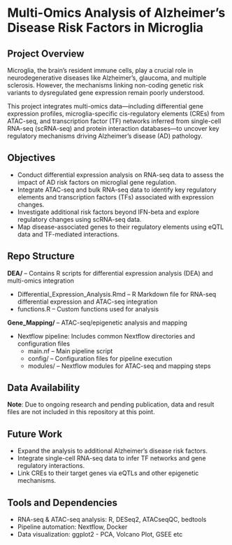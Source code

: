 # Multi-Omics Analysis of Alzheimer’s Disease Risk Factors in Microglia

## Project Overview
Microglia, the brain’s resident immune cells, play a crucial role in neurodegenerative diseases like Alzheimer’s, glaucoma, and multiple sclerosis. However, the mechanisms linking non-coding genetic risk variants to dysregulated gene expression remain poorly understood.

This project integrates multi-omics data—including differential gene expression profiles, microglia-specific cis-regulatory elements (CREs) from ATAC-seq, and transcription factor (TF) networks inferred from single-cell RNA-seq (scRNA-seq) and protein interaction databases—to uncover key regulatory mechanisms driving Alzheimer’s disease (AD) pathology.

## Objectives
- Conduct differential expression analysis on RNA-seq data to assess the impact of AD risk factors on microglial gene regulation.
- Integrate ATAC-seq and bulk RNA-seq data to identify key regulatory elements and transcription factors (TFs) associated with expression changes.
- Investigate additional risk factors beyond IFN-beta and explore regulatory changes using scRNA-seq data.
- Map disease-associated genes to their regulatory elements using eQTL data and TF-mediated interactions.

## Repo Structure 

**DEA/** – Contains R scripts for differential expression analysis (DEA) and multi-omics integration
- Differential_Expression_Analysis.Rmd – R Markdown file for RNA-seq differential expression and ATAC-seq integration
- functions.R – Custom functions used for analysis

**Gene_Mapping/** – ATAC-seq/epigenetic analysis and mapping
- Nextflow pipeline: Includes common Nextflow directories and configuration files
  - main.nf – Main pipeline script
  - config/ – Configuration files for pipeline execution
  - modules/ – Nextflow modules for ATAC-seq and mapping steps

## Data Availability
**Note**: Due to ongoing research and pending publication, data and result files are not included in this repository at this point.

## Future Work
- Expand the analysis to additional Alzheimer’s disease risk factors.
- Integrate single-cell RNA-seq data to infer TF networks and gene regulatory interactions.
- Link CREs to their target genes via eQTLs and other epigenetic mechanisms.

## Tools and Dependencies
- RNA-seq & ATAC-seq analysis: R, DESeq2, ATACseqQC, bedtools
- Pipeline automation: Nextflow, Docker
- Data visualization: ggplot2 - PCA, Volcano Plot, GSEE etc

